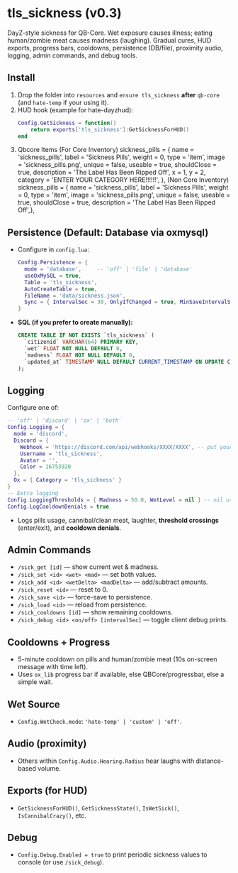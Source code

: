 # tls_sickness (v0.3)

DayZ-style sickness for QB-Core. Wet exposure causes illness; eating human/zombie meat causes madness (laughing). Gradual cures, HUD exports, progress bars, cooldowns, persistence (DB/file), proximity audio, logging, admin commands, and debug tools.

## Install
1. Drop the folder into `resources` and `ensure tls_sickness` **after** `qb-core` (and `hate-temp` if your using it).
2. HUD hook (example for hate-dayzhud):
   ```lua
   Config.GetSickness = function()
       return exports['tls_sickness']:GetSicknessForHUD()
   end
   ```
3. Qbcore Items (For Core Inventory)
    sickness_pills   = { name = 'sickness_pills', label = 'Sickness Pills', weight = 0, type = 'item', image = 'sickness_pills.png', unique = false, useable = true, shouldClose = true, description = 'The Label Has Been Ripped Off', x = 1,   y = 2, category = 'ENTER YOUR CATEGORY HERE!!!!!!', },
  (Non Core Inventory)
  sickness_pills   = { name = 'sickness_pills', label = 'Sickness Pills', weight = 0, type = 'item', image = 'sickness_pills.png', unique = false, useable = true, shouldClose = true, description = 'The Label Has Been Ripped Off',},


## Persistence (Default: Database via oxmysql)
- Configure in `config.lua`:
  ```lua
  Config.Persistence = {
    mode = 'database',     -- 'off' | 'file' | 'database'
    useOxMySQL = true,
    Table = 'tls_sickness',
    AutoCreateTable = true,
    FileName = 'data/sickness.json',
    Sync = { IntervalSec = 30, OnlyIfChanged = true, MinSaveIntervalSec = 20 }
  }
  ```
- **SQL (if you prefer to create manually):**
  ```sql
  CREATE TABLE IF NOT EXISTS `tls_sickness` (
    `citizenid` VARCHAR(64) PRIMARY KEY,
    `wet` FLOAT NOT NULL DEFAULT 0,
    `madness` FLOAT NOT NULL DEFAULT 0,
    `updated_at` TIMESTAMP NULL DEFAULT CURRENT_TIMESTAMP ON UPDATE CURRENT_TIMESTAMP
  );
  ```

## Logging
Configure one of:
```lua
-- 'off' | 'discord' | 'ox' | 'both'
Config.Logging = {
  mode = 'discord',
  Discord = {
    Webhook = 'https://discord.com/api/webhooks/XXXX/XXXX', -- put your URL
    Username = 'tls_sickness',
    Avatar = '',
    Color = 16753920
  },
  Ox = { Category = 'tls_sickness' }
}
-- Extra logging
Config.LoggingThresholds = { Madness = 50.0, WetLevel = nil } -- nil uses Wet.SickThreshold
Config.LogCooldownDenials = true
```
- Logs pills usage, cannibal/clean meat, laughter, **threshold crossings** (enter/exit), and **cooldown denials**.

## Admin Commands
- `/sick_get [id]` — show current wet & madness.
- `/sick_set <id> <wet> <mad>` — set both values.
- `/sick_add <id> <wetDelta> <madDelta>` — add/subtract amounts.
- `/sick_reset <id>` — reset to 0.
- `/sick_save <id>` — force-save to persistence.
- `/sick_load <id>` — reload from persistence.
- `/sick_cooldowns [id]` — show remaining cooldowns.
- `/sick_debug <id> <on/off> [intervalSec]` — toggle client debug prints.

## Cooldowns + Progress
- 5-minute cooldown on pills and human/zombie meat (10s on-screen message with time left).
- Uses `ox_lib` progress bar if available, else QBCore/progressbar, else a simple wait.

## Wet Source
- `Config.WetCheck.mode`: `'hate-temp' | 'custom' | 'off'`.

## Audio (proximity)
- Others within `Config.Audio.Hearing.Radius` hear laughs with distance-based volume.

## Exports (for HUD)
- `GetSicknessForHUD()`, `GetSicknessState()`, `IsWetSick()`, `IsCannibalCrazy()`, etc.

## Debug
- `Config.Debug.Enabled = true` to print periodic sickness values to console (or use `/sick_debug`). 
